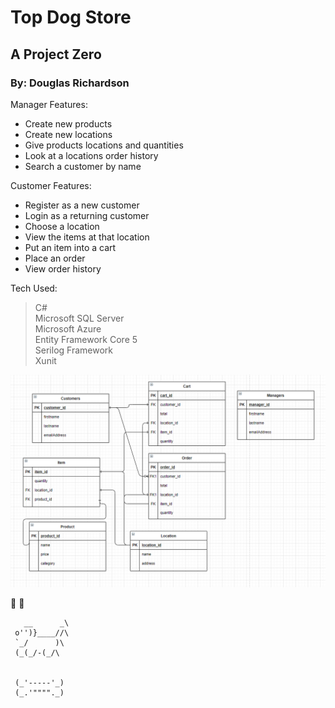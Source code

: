 # Top Dog Store
## A Project Zero
### By: Douglas Richardson

Manager Features:
* Create new products
* Create new locations
* Give products locations and quantities
* Look at a locations order history
* Search a customer by name

Customer Features:
* Register as a new customer
* Login as a returning customer
* Choose a location
* View the items at that location
* Put an item into a cart
* Place an order
* View order history

Tech Used:
> C# \
> Microsoft SQL Server \
> Microsoft Azure \
> Entity Framework Core 5 \
> Serilog Framework \
> Xunit 

![My ER Diagram](/erDiagram.png)

:dog: :bone:

       __      _\
     o'')}____//\
     `_/      )\
     (_(_/-(_/\


     (_'-----'_)
     (_.'""""._)